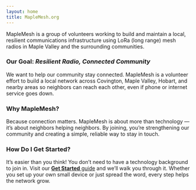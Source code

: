 ```yaml
---
layout: home
title: MapleMesh.org
---
```


MapleMesh is a group of volunteers working to build and maintain a local, resilient communications infrastructure using LoRa (long range) mesh radios in Maple Valley and the surrounding communities.

### Our Goal: _Resilient Radio, Connected Community_

We want to help our community stay connected. MapleMesh is a volunteer effort to build a local network across Covington, Maple Valley, Hobart, and nearby areas so neighbors can reach each other, even if phone or internet service goes down.


### Why MapleMesh?

Because connection matters. MapleMesh is about more than technology — it’s about neighbors helping neighbors. By joining, you’re strengthening our community and creating a simple, reliable way to stay in touch.

### How Do I Get Started?

It’s easier than you think! You don’t need to have a technology background to join in. Visit our [**Get Started** guide](GetStarted.md) and we’ll walk you through it. Whether you set up your own small device or just spread the word, every step helps the network grow.

<!-- ### Our Team

[Placeholder for Our Team content] -->
